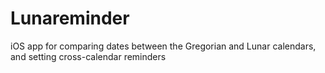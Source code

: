 # Lunareminder
iOS app for comparing dates between the Gregorian and Lunar calendars, and setting cross-calendar reminders
